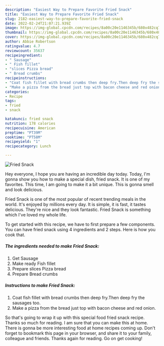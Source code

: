 ```yaml
---
description: "Easiest Way to Prepare Favorite Fried Snack"
title: "Easiest Way to Prepare Favorite Fried Snack"
slug: 2182-easiest-way-to-prepare-favorite-fried-snack
date: 2022-02-24T21:07:21.939Z
image: https://img-global.cpcdn.com/recipes/8a00c20e1146345b/680x482cq70/fried-snack-recipe-main-photo.jpg
thumbnail: https://img-global.cpcdn.com/recipes/8a00c20e1146345b/680x482cq70/fried-snack-recipe-main-photo.jpg
cover: https://img-global.cpcdn.com/recipes/8a00c20e1146345b/680x482cq70/fried-snack-recipe-main-photo.jpg
author: Abbie Robertson
ratingvalue: 4.7
reviewcount: 35637
recipeingredient:
- " Sausage"
- " Fish fillet"
- "slices Pizza bread"
- " Bread crumbs"
recipeinstructions:
- "Coat fish fillet with bread crumbs then deep fry.Then deep fry the sausages too."
- "Make a pizza from the bread just top with bacon cheese and red onion."
categories:
- Recipe
tags:
- fried
- snack

katakunci: fried snack 
nutrition: 178 calories
recipecuisine: American
preptime: "PT39M"
cooktime: "PT58M"
recipeyield: "1"
recipecategory: Lunch

---
```



![Fried Snack](https://img-global.cpcdn.com/recipes/8a00c20e1146345b/680x482cq70/fried-snack-recipe-main-photo.jpg)

Hey everyone, I hope you are having an incredible day today. Today, I'm gonna show you how to make a special dish, fried snack. It is one of my favorites. This time, I am going to make it a bit unique. This is gonna smell and look delicious.

Fried Snack is one of the most popular of recent trending meals in the world. It's enjoyed by millions every day. It is simple, it is fast, it tastes delicious. They're nice and they look fantastic. Fried Snack is something which I've loved my whole life.




To get started with this recipe, we have to first prepare a few components. You can have fried snack using 4 ingredients and 2 steps. Here is how you cook that.

<!--inarticleads1-->

##### The ingredients needed to make Fried Snack:

1. Get  Sausage
1. Make ready  Fish fillet
1. Prepare slices Pizza bread
1. Prepare  Bread crumbs




<!--inarticleads2-->

##### Instructions to make Fried Snack:

1. Coat fish fillet with bread crumbs then deep fry.Then deep fry the sausages too.
1. Make a pizza from the bread just top with bacon cheese and red onion.




So that's going to wrap it up with this special food fried snack recipe. Thanks so much for reading. I am sure that you can make this at home. There is gonna be more interesting food at home recipes coming up. Don't forget to bookmark this page in your browser, and share it to your family, colleague and friends. Thanks again for reading. Go on get cooking!
